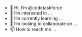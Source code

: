 - 👋 Hi, I’m @codetaskforce
- 👀 I’m interested in ...
- 🌱 I’m currently learning ...
- 💞️ I’m looking to collaborate on ...
- 📫 How to reach me ...

<!---
codetaskforce/codetaskforce is a ✨ special ✨ repository because its `README.md` (this file) appears on your GitHub profile.
You can click the Preview link to take a look at your changes.
--->

